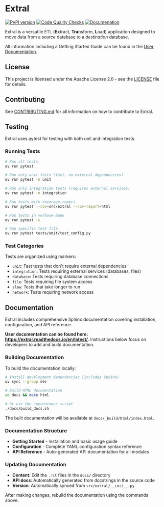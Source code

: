 # Extral

[![PyPI version](https://badge.fury.io/py/Extral.svg)](https://badge.fury.io/py/Extral)
[![Code Quality Checks](https://github.com/MichaelAnckaert/extral/actions/workflows/workflow.yml/badge.svg)](https://github.com/MichaelAnckaert/extral/actions/workflows/workflow.yml)
[![Documenation](https://app.readthedocs.org/projects/extral/badge/?version=latest)](https://extral.readthedocs.io/en/latest/)

Extral is a versatile ETL (**Ex**tract, **Tra**nsform, **L**oad) application designed to move data from a *source* database to a *destination* database. 

All information including a Getting Started Guide can be found in the [User Documentation](https://extral.readthedocs.io/en/latest/).

## License
This project is licensed under the Apache License 2.0 - see the [LICENSE](LICENSE) file for details.

## Contributing

See [CONTRIBUTING.md](CONTRIBUTING.md) for all information on how to contribute to Extral.


## Testing

Extral uses pytest for testing with both unit and integration tests.

### Running Tests

```bash
# Run all tests
uv run pytest

# Run only unit tests (fast, no external dependencies)
uv run pytest -m unit

# Run only integration tests (requires external services)
uv run pytest -m integration

# Run tests with coverage report
uv run pytest --cov=src/extral --cov-report=html

# Run tests in verbose mode
uv run pytest -v

# Run specific test file
uv run pytest tests/unit/test_config.py
```

### Test Categories

Tests are organized using markers:
- `unit`: Fast tests that don't require external dependencies
- `integration`: Tests requiring external services (databases, files)
- `database`: Tests requiring database connections
- `file`: Tests requiring file system access
- `slow`: Tests that take longer to run
- `network`: Tests requiring network access

## Documentation

Extral includes comprehensive Sphinx documentation covering installation, configuration, and API reference.

**User documentation can be found here: https://extral.readthedocs.io/en/latest/**. Instructions below focus on developers to add and build documentation.

### Building Documentation

To build the documentation locally:

```bash
# Install development dependencies (includes Sphinx)
uv sync --group dev

# Build HTML documentation
cd docs && make html

# Or use the convenience script
./docs/build_docs.sh
```

The built documentation will be available at `docs/_build/html/index.html`.

### Documentation Structure

- **Getting Started** - Installation and basic usage guide
- **Configuration** - Complete YAML configuration syntax reference  
- **API Reference** - Auto-generated API documentation for all modules

### Updating Documentation

- **Content**: Edit the `.rst` files in the `docs/` directory
- **API docs**: Automatically generated from docstrings in the source code
- **Version**: Automatically synced from `src/extral/__init__.py`

After making changes, rebuild the documentation using the commands above.
